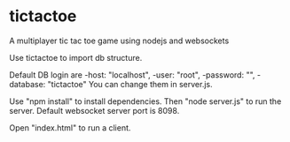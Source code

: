 # tictactoe
A multiplayer tic tac toe game using nodejs and websockets

Use tictactoe to import db structure.

Default DB login are 
	-host: "localhost",
    -user: "root",
    -password: "",
    -database: "tictactoe"
You can change them in server.js.



Use "npm install" to install dependencies.
Then "node server.js" to run the server. Default websocket server port is 8098.

Open "index.html" to run a client.
